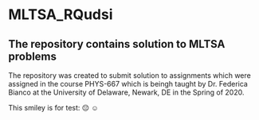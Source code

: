 # MLTSA_RQudsi

## The repository contains solution to MLTSA problems

The repository was created to submit solution to assignments which were 
assigned in the course PHYS-667 which is beingh taught by Dr. Federica Bianco 
at the University of Delaware, Newark, DE in the Spring of 2020.

This smiley is for test: :pensive: :relaxed:
